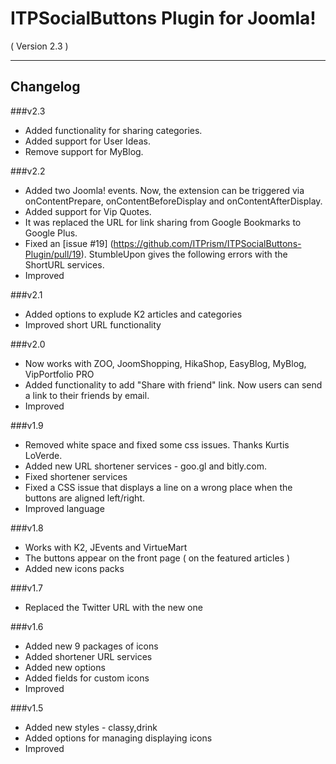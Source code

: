 ITPSocialButtons Plugin for Joomla! 
==========================
( Version 2.3 )
- - -

Changelog
---------

###v2.3
* Added functionality for sharing categories.
* Added support for User Ideas.
* Remove support for MyBlog.

###v2.2

* Added two Joomla! events. Now, the extension can be triggered via onContentPrepare, onContentBeforeDisplay and onContentAfterDisplay.
* Added support for Vip Quotes.
* It was replaced the URL for link sharing from Google Bookmarks to Google Plus.
* Fixed an [issue #19] (https://github.com/ITPrism/ITPSocialButtons-Plugin/pull/19). StumbleUpon gives the following errors with the ShortURL services.
* Improved

###v2.1
* Added options to explude K2 articles and categories
* Improved short URL functionality

###v2.0
* Now works with ZOO, JoomShopping, HikaShop, EasyBlog, MyBlog, VipPortfolio PRO
* Added functionality to add "Share with friend" link. Now users can send a link to their friends by email.
* Improved

###v1.9
* Removed white space and fixed some css issues. Thanks Kurtis LoVerde.
* Added new URL shortener services - goo.gl and bitly.com.
* Fixed shortener services
* Fixed a CSS issue that displays a line on a wrong place when the buttons are aligned left/right.  
* Improved language

###v1.8
* Works with K2, JEvents and VirtueMart
* The buttons appear on the front page ( on the featured articles )
* Added new icons packs

###v1.7
* Replaced the Twitter URL with the new one

###v1.6
* Added new 9 packages of icons
* Added shortener URL services
* Added new options
* Added fields for custom icons
* Improved

###v1.5
* Added new styles - classy,drink
* Added options for managing displaying icons
* Improved